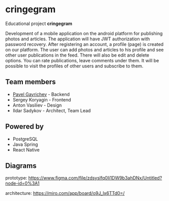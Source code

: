 # cringegram

Educational project **cringegram**

Development of a mobile application on the android platform for publishing photos and articles.
The application will have JWT authorization with password recovery. After registering an account, a profile (page) is created on our platform. The user can add photos and articles to his profile and see other user publications in the feed. There will also be edit and delete options. You can rate publications, leave comments under them. It will be possible to visit the profiles of other users and subscribe to them.

## Team members

- [Pavel Gavrichev](https://github.com/barnet30) - Backend
- Sergey Koryagin - Frontend
- Anton Vasiliev - Design
- Ildar Sadykov - Architect, Team Lead

## Powered by
- PostgreSQL
- Java Spring
- React Native

## Diagrams

prototype: https://www.figma.com/file/zdsyslfq0Ii1DW9b3ahDNx/Untitled?node-id=0%3A1

architecture: https://miro.com/app/board/o9J_lx6TTd0=/
